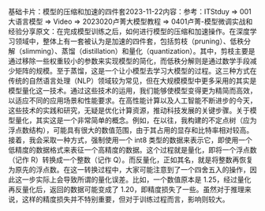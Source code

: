 

基础卡片：模型的压缩和加速的四件套2023-11-22内容：参考：ITStduy => 001大语言模型 => Video => 2023020卢菁大模型教程 => 0401卢菁-模型微调实战和经验分享原文：在完成模型训练之后，如何进行模型的压缩和加速操作。在深度学习领域中，整体上有一套被认为是加速的四件套，包括剪枝（pruning）、低秩分解（slimming）、蒸馏（distillation）和量化（quantization）。其中，剪枝主要是通过移除一些权重较小的参数来实现模型的简化，而低秩分解则是通过数学手段减少矩阵的规模。至于蒸馏，这是一个让小模型去学习大模型的过程。这三种方式在传统的自然语言处理（NLP）领域较为常见，但在大规模模型中更多采用的其实是模型量化这一技术。通过这些技术的运用，我们能够使模型变得更为精简而高效，以适应不同的应用场景和性能要求。在高性能计算以及人工智能不断进步的今天，这些技术的实践和研究，无疑是优化计算资源，推动科技发展的关键步骤。关于模型量化，其实这是一个非常简单的概念。例如，在以往，我构建的不定点树（应为浮点数结构），可能具有很大的数值范围，由于其占用的显存和比特率相对较高。接着，我会采取一种方式，强制使用一个 int8 类型的数据来表示它，即使用一个低精度的数据格式来表征一个高精度的数据。这个过程就是量化，即将一个浮点数（记作 R）转换成一个整数（记作 Q）。而反量化，正如其名，就是将整数再恢复为原先的浮点数。在这一转换过程中，大家可能注意到了一个四舍五入的操作，因此这一步实际上会导致所谓的量化误差。比如，一个数值原本是 1.25，经过量化再反量化后，返回的数据可能变成了 1.20，即精度损失了一些。虽然对于推理来说，这样的精度损失并不特别重要，但对于训练过程而言，影响则较大。